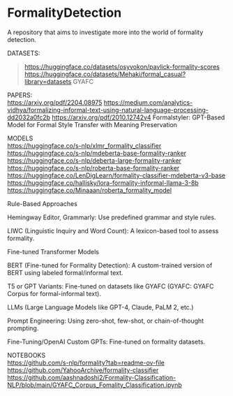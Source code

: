 # FormalityDetection
A repository that aims to investigate more into the world of formality detection.

DATASETS:    
>https://huggingface.co/datasets/osyvokon/pavlick-formality-scores   
>https://huggingface.co/datasets/Mehaki/formal_casual?library=datasets
>GYAFC

PAPERS:   
https://arxiv.org/pdf/2204.08975 
https://medium.com/analytics-vidhya/formalizing-informal-text-using-natural-language-processing-dd2032a0fc2b
https://arxiv.org/pdf/2010.12742v4
Formalstyler: GPT-Based Model for Formal Style Transfer with Meaning Preservation   

MODELS    
https://huggingface.co/s-nlp/xlmr_formality_classifier
https://huggingface.co/s-nlp/mdeberta-base-formality-ranker
https://huggingface.co/s-nlp/deberta-large-formality-ranker   
https://huggingface.co/s-nlp/roberta-base-formality-ranker   
https://huggingface.co/LenDigLearn/formality-classifier-mdeberta-v3-base   
https://huggingface.co/hallisky/lora-formality-informal-llama-3-8b   
https://huggingface.co/Minaaan/roberta_formality_model   

Rule-Based Approaches

Hemingway Editor, Grammarly: Use predefined grammar and style rules.

LIWC (Linguistic Inquiry and Word Count): A lexicon-based tool to assess formality.

Fine-tuned Transformer Models

BERT (Fine-tuned for Formality Detection): A custom-trained version of BERT using labeled formal/informal text.

T5 or GPT Variants: Fine-tuned on datasets like GYAFC (GYAFC: GYAFC Corpus for formal-informal text).

LLMs (Large Language Models like GPT-4, Claude, PaLM 2, etc.)

Prompt Engineering: Using zero-shot, few-shot, or chain-of-thought prompting.

Fine-Tuning/OpenAI Custom GPTs: Fine-tuned on formality datasets.


NOTEBOOKS   
https://github.com/s-nlp/formality?tab=readme-ov-file
https://github.com/YahooArchive/formality-classifier
https://github.com/aashnadoshi2/Formality-Classification-NLP/blob/main/GYAFC_Corpus_Fomality_Classification.ipynb
